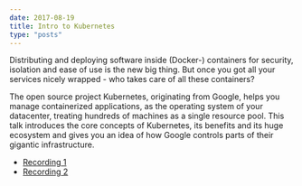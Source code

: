 ```yaml
---
date: 2017-08-19
title: Intro to Kubernetes
type: "posts"
---
```


Distributing and deploying software inside (Docker-) containers for security,
isolation and ease of use is the new big thing. But once you got all your
services nicely wrapped - who takes care of all these containers?

The open source project Kubernetes, originating from Google, helps you manage
containerized applications, as the operating system of your datacenter, treating
hundreds of machines as a single resource pool. This talk introduces the core
concepts of Kubernetes, its benefits and its huge ecosystem and gives you an
idea of how Google controls parts of their gigantic infrastructure.


- [Recording 1](https://www.youtube.com/watch?v=oYvKnOdsVf4&t=1s)
- [Recording 2](https://youtu.be/mZvXwnpwBhE)
